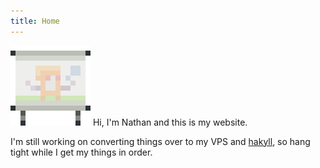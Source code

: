 ```yaml
---
title: Home
---
```

![logo](/images/logo.png)
Hi, I'm Nathan and this is my website.

I'm still working on converting things over to my VPS and 
[hakyll](http://jaspervdj.be/hakyll/), so hang tight while I get my things in
order.
